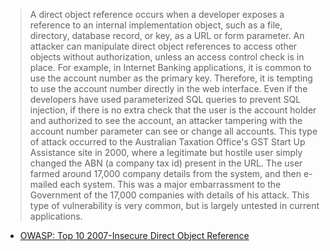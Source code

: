 > A direct object reference occurs when a developer exposes a reference to an internal implementation object, such as a file, directory, database record, or key, as a URL or form parameter. An attacker can manipulate direct object references to access other objects without authorization, unless an access control check is in place.
> For example, in Internet Banking applications, it is common to use the account number as the primary key. Therefore, it is tempting to use the account number directly in the web interface. Even if the developers have used parameterized SQL queries to prevent SQL injection, if there is no extra check that the user is the account holder and authorized to see the account, an attacker tampering with the account number parameter can see or change all accounts.
> This type of attack occurred to the Australian Taxation Office's GST Start Up Assistance site in 2000, where a legitimate but hostile user simply changed the ABN (a company tax id) present in the URL. The user farmed around 17,000 company details from the system, and then e-mailed each system. This was a major embarrassment to the Government of the 17,000 companies with details of his attack. This type of vulnerability is very common, but is largely untested in current applications.

* [OWASP: Top 10 2007-Insecure Direct Object Reference](https://www.owasp.org/index.php/Top_10_2007-Insecure_Direct_Object_Reference)
